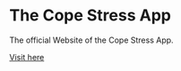 # The Cope Stress App

The official Website of the Cope Stress App.

[Visit here](https://xremix.github.io/The-Cope-Stress-App/)
